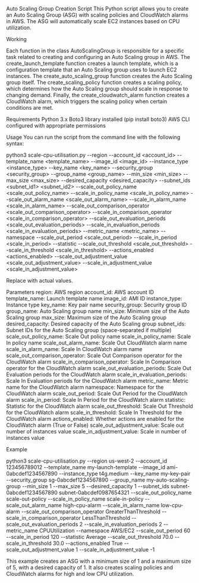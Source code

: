 Auto Scaling Group Creation Script
This Python script allows you to create an Auto Scaling Group (ASG) with scaling policies and CloudWatch alarms in AWS. The ASG will automatically scale EC2 instances based on CPU utilization.

Working

Each function in the class AutoScalingGroup is responsible for a specific task related to creating and configuring an Auto Scaling group in AWS. The create_launch_template function creates a launch template, which is a configuration template that an Auto Scaling group uses to launch EC2 instances. The create_auto_scaling_group function creates the Auto Scaling group itself. The create_scaling_policy function creates a scaling policy, which determines how the Auto Scaling group should scale in response to changing demand. Finally, the create_cloudwatch_alarm function creates a CloudWatch alarm, which triggers the scaling policy when certain conditions are met.

Requirements
Python 3.x
Boto3 library installed (pip install boto3)
AWS CLI configured with appropriate permissions

Usage
You can run the script from the command line with the following syntax:

python3 scale-cpu-utilisation.py --region <region> --account_id <account_id> --template_name <template_name> --image_id <image_id> --instance_type <instance_type> --key_name <key_name> --security_group <security_group> --group_name <group_name> --min_size <min_size> --max_size <max_size> --desired_capacity <desired_capacity> --subnet_ids <subnet_id1> <subnet_id2> --scale_out_policy_name <scale_out_policy_name> --scale_in_policy_name <scale_in_policy_name> --scale_out_alarm_name <scale_out_alarm_name> --scale_in_alarm_name <scale_in_alarm_name> --scale_out_comparison_operator <scale_out_comparison_operator> --scale_in_comparison_operator <scale_in_comparison_operator> --scale_out_evaluation_periods <scale_out_evaluation_periods> --scale_in_evaluation_periods <scale_in_evaluation_periods> --metric_name <metric_name> --namespace <namespace> --scale_out_period <scale_out_period> --scale_in_period <scale_in_period> --statistic <statistic> --scale_out_threshold <scale_out_threshold> --scale_in_threshold <scale_in_threshold> --actions_enabled <actions_enabled> --scale_out_adjustment_value <scale_out_adjustment_value> --scale_in_adjustment_value <scale_in_adjustment_value>

Replace <placeholders> with actual values.

Parameters
region: AWS region
account_id: AWS account ID
template_name: Launch template name
image_id: AMI ID
instance_type: Instance type
key_name: Key pair name
security_group: Security group ID
group_name: Auto Scaling group name
min_size: Minimum size of the Auto Scaling group
max_size: Maximum size of the Auto Scaling group
desired_capacity: Desired capacity of the Auto Scaling group
subnet_ids: Subnet IDs for the Auto Scaling group (space-separated if multiple)
scale_out_policy_name: Scale Out policy name
scale_in_policy_name: Scale In policy name
scale_out_alarm_name: Scale Out CloudWatch alarm name
scale_in_alarm_name: Scale In CloudWatch alarm name
scale_out_comparison_operator: Scale Out Comparison operator for the CloudWatch alarm
scale_in_comparison_operator: Scale In Comparison operator for the CloudWatch alarm
scale_out_evaluation_periods: Scale Out Evaluation periods for the CloudWatch alarm
scale_in_evaluation_periods: Scale In Evaluation periods for the CloudWatch alarm
metric_name: Metric name for the CloudWatch alarm
namespace: Namespace for the CloudWatch alarm
scale_out_period: Scale Out Period for the CloudWatch alarm
scale_in_period: Scale In Period for the CloudWatch alarm
statistic: Statistic for the CloudWatch alarm
scale_out_threshold: Scale Out Threshold for the CloudWatch alarm
scale_in_threshold: Scale In Threshold for the CloudWatch alarm
actions_enabled: Whether actions are enabled for the CloudWatch alarm (True or False)
scale_out_adjustment_value: Scale out number of instances value
scale_in_adjustment_value: Scale in number of instances value



Example

python3 scale-cpu-utilisation.py --region us-west-2 --account_id 123456789012 --template_name my-launch-template --image_id ami-0abcdef1234567890 --instance_type t4g.medium --key_name my-key-pair --security_group sg-0abcdef1234567890 --group_name my-auto-scaling-group --min_size 1 --max_size 5 --desired_capacity 1 --subnet_ids subnet-0abcdef1234567890 subnet-0abcdef0987654321 --scale_out_policy_name scale-out-policy --scale_in_policy_name scale-in-policy --scale_out_alarm_name high-cpu-alarm --scale_in_alarm_name low-cpu-alarm --scale_out_comparison_operator GreaterThanThreshold --scale_in_comparison_operator LessThanThreshold --scale_out_evaluation_periods 2 --scale_in_evaluation_periods 2 --metric_name CPUUtilization --namespace AWS/EC2 --scale_out_period 60 --scale_in_period 120 --statistic Average --scale_out_threshold 70.0 --scale_in_threshold 30.0 --actions_enabled True --scale_out_adjustment_value 1 --scale_in_adjustment_value -1

This example creates an ASG with a minimum size of 1 and a maximum size of 5, with a desired capacity of 1. It also creates scaling policies and CloudWatch alarms for high and low CPU utilization.